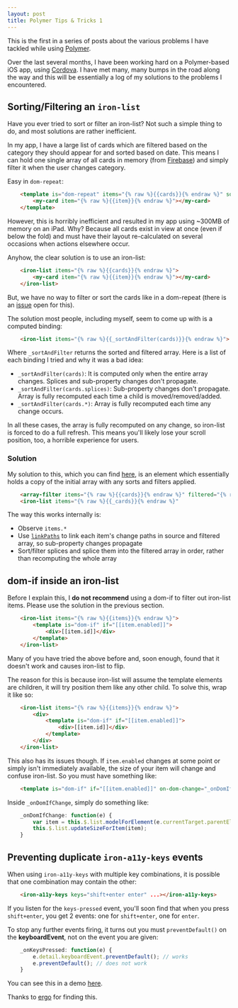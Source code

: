 ```yaml
---
layout: post
title: Polymer Tips & Tricks 1
---
```


This is the first in a series of posts about the various problems I have tackled while using [Polymer](https://polymer-project.org/).

Over the last several months, I have been working hard on a Polymer-based iOS app, using [Cordova](https://cordova.apache.org/). I have met many, many bumps in the road along the way and this will be essentially a log of my solutions to the problems I encountered.

## Sorting/Filtering an `iron-list`

Have you ever tried to sort or filter an iron-list? Not such a simple thing to do, and most solutions are rather inefficient.

In my app, I have a large list of cards which are filtered based on the category they should appear for and sorted based on date. This means I can hold one single array of all cards in memory (from [Firebase](https://firebase.google.com/)) and simply filter it when the user changes category.

Easy in `dom-repeat`:

```html
    <template is="dom-repeat" items="{% raw %}{{cards}}{% endraw %}" sort="_sortFn" filter="_filterFn">
        <my-card item="{% raw %}{{item}}{% endraw %}"></my-card>
    </template>
```

However, this is horribly inefficient and resulted in my app using ~300MB of memory on an iPad. Why? Because all cards exist in view at once (even if below the fold) and must have their layout re-calculated on several occasions when actions elsewhere occur.

Anyhow, the clear solution is to use an iron-list:

```html
    <iron-list items="{% raw %}{{cards}}{% endraw %}">
        <my-card item="{% raw %}{{item}}{% endraw %}"></my-card>
    </iron-list>
```

But, we have no way to filter or sort the cards like in a dom-repeat (there is an [issue](https://github.com/PolymerElements/iron-list/issues/123) open for this).

The solution most people, including myself, seem to come up with is a computed binding:

```html
    <iron-list items="{% raw %}{{_sortAndFilter(cards)}}{% endraw %}">
```

Where `_sortAndFilter` returns the sorted and filtered array. Here is a list of each binding I tried and why it was a bad idea:

* `_sortAndFilter(cards)`:  It is computed only when the entire array changes. Splices and sub-property changes don't propagate.
* `_sortAndFilter(cards.splices)`: Sub-property changes don't propagate. Array is fully recomputed each time a child is moved/removed/added.
* `_sortAndFilter(cards.*)`: Array is fully recomputed each time any change occurs.

In all these cases, the array is fully recomputed on any change, so iron-list is forced to do a full refresh. This means you'll likely lose your scroll position, too, a horrible experience for users.

### Solution

My solution to this, which you can find [here](http://43081j.com/array-filter), is an element which essentially holds a copy of the initial array with any sorts and filters applied.

```html
    <array-filter items="{% raw %}{{cards}}{% endraw %}" filtered="{% raw %}{{_cards}}{% endraw %}" filter="_filterFn" sort="_sortFn"></array-filter>
    <iron-list items="{% raw %}{{_cards}}{% endraw %}"
```

The way this works internally is:

* Observe `items.*`
* Use [`linkPaths`](https://www.polymer-project.org/1.0/docs/api/Polymer.Base#method-linkPaths) to link each item's change paths in source and filtered array, so sub-property changes propagate
* Sort/filter splices and splice them into the filtered array in order, rather than recomputing the whole array

## dom-if inside an iron-list

Before I explain this, I **do not recommend** using a dom-if to filter out iron-list items. Please use the solution in the previous section.

```html
    <iron-list items="{% raw %}{{items}}{% endraw %}">
        <template is="dom-if" if="[[item.enabled]]">
            <div>[[item.id]]</div>
        </template>
    </iron-list>
```

Many of you have tried the above before and, soon enough, found that it doesn't work and causes iron-list to flip.

The reason for this is because iron-list will assume the template elements are children, it will try position them like any other child. To solve this, wrap it like so:

```html
    <iron-list items="{% raw %}{{items}}{% endraw %}">
        <div>
            <template is="dom-if" if="[[item.enabled]]">
                <div>[[item.id]]</div>
            </template>
        </div>
    </iron-list>
```

This also has its issues though. If `item.enabled` changes at some point or simply isn't immediately available, the size of your item will change and confuse iron-list. So you must have something like:

```html
    <template is="dom-if" if="[[item.enabled]]" on-dom-change="_onDomIfChange">
```

Inside `_onDomIfChange`, simply do something like:

```javascript
    _onDomIfChange: function(e) {
        var item = this.$.list.modelForElement(e.currentTarget.parentElement).item;
        this.$.list.updateSizeForItem(item);
    }
```

## Preventing duplicate `iron-a11y-keys` events

When using `iron-a11y-keys` with multiple key combinations, it is possible that one combination may contain the other:

```html
    <iron-a11y-keys keys="shift+enter enter" ...></iron-a11y-keys>
```

If you listen for the `keys-pressed` event, you'll soon find that when you press `shift+enter`, you get 2 events: one for `shift+enter`, one for `enter`.

To stop any further events firing, it turns out you must `preventDefault()` on the **keyboardEvent**, not on the event you are given:

```javascript
    _onKeysPressed: function(e) {
        e.detail.keyboardEvent.preventDefault(); // works
        e.preventDefault(); // does not work
    }
```

You can see this in a demo [here](http://jsbin.com/funebehoxa/edit?html,console,output).

Thanks to [ergo](https://github.com/ergo) for finding this.
